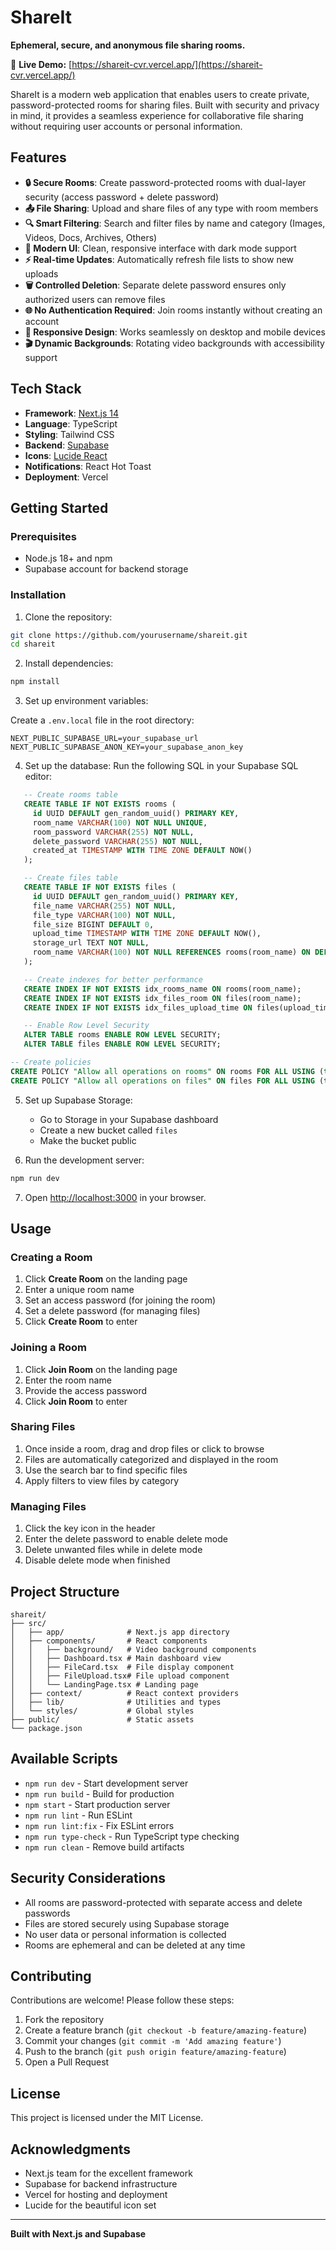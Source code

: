 # ShareIt

**Ephemeral, secure, and anonymous file sharing rooms.**

🔗 **Live Demo:** [https://shareit-cvr.vercel.app/](https://shareit-cvr.vercel.app/)

ShareIt is a modern web application that enables users to create private, password-protected rooms for sharing files. Built with security and privacy in mind, it provides a seamless experience for collaborative file sharing without requiring user accounts or personal information.

## Features

- **🔒 Secure Rooms**: Create password-protected rooms with dual-layer security (access password + delete password)
- **📤 File Sharing**: Upload and share files of any type with room members
- **🔍 Smart Filtering**: Search and filter files by name and category (Images, Videos, Docs, Archives, Others)
- **🎨 Modern UI**: Clean, responsive interface with dark mode support
- **⚡ Real-time Updates**: Automatically refresh file lists to show new uploads
- **🗑️ Controlled Deletion**: Separate delete password ensures only authorized users can remove files
- **🌐 No Authentication Required**: Join rooms instantly without creating an account
- **📱 Responsive Design**: Works seamlessly on desktop and mobile devices
- **🎬 Dynamic Backgrounds**: Rotating video backgrounds with accessibility support

## Tech Stack

- **Framework**: [Next.js 14](https://nextjs.org/)
- **Language**: TypeScript
- **Styling**: Tailwind CSS
- **Backend**: [Supabase](https://supabase.com/)
- **Icons**: [Lucide React](https://lucide.dev/)
- **Notifications**: React Hot Toast
- **Deployment**: Vercel

## Getting Started

### Prerequisites

- Node.js 18+ and npm
- Supabase account for backend storage

### Installation

1. Clone the repository:
```bash
git clone https://github.com/yourusername/shareit.git
cd shareit
```

2. Install dependencies:
```bash
npm install
```

3. Set up environment variables:

Create a `.env.local` file in the root directory:
```env
NEXT_PUBLIC_SUPABASE_URL=your_supabase_url
NEXT_PUBLIC_SUPABASE_ANON_KEY=your_supabase_anon_key
```

4. Set up the database:
Run the following SQL in your Supabase SQL editor:

```sql
   -- Create rooms table
   CREATE TABLE IF NOT EXISTS rooms (
     id UUID DEFAULT gen_random_uuid() PRIMARY KEY,
     room_name VARCHAR(100) NOT NULL UNIQUE,
     room_password VARCHAR(255) NOT NULL,
     delete_password VARCHAR(255) NOT NULL,
     created_at TIMESTAMP WITH TIME ZONE DEFAULT NOW()
   );

   -- Create files table
   CREATE TABLE IF NOT EXISTS files (
     id UUID DEFAULT gen_random_uuid() PRIMARY KEY,
     file_name VARCHAR(255) NOT NULL,
     file_type VARCHAR(100) NOT NULL,
     file_size BIGINT DEFAULT 0,
     upload_time TIMESTAMP WITH TIME ZONE DEFAULT NOW(),
     storage_url TEXT NOT NULL,
     room_name VARCHAR(100) NOT NULL REFERENCES rooms(room_name) ON DELETE CASCADE
   );

   -- Create indexes for better performance
   CREATE INDEX IF NOT EXISTS idx_rooms_name ON rooms(room_name);
   CREATE INDEX IF NOT EXISTS idx_files_room ON files(room_name);
   CREATE INDEX IF NOT EXISTS idx_files_upload_time ON files(upload_time);

   -- Enable Row Level Security
   ALTER TABLE rooms ENABLE ROW LEVEL SECURITY;
   ALTER TABLE files ENABLE ROW LEVEL SECURITY;

-- Create policies
CREATE POLICY "Allow all operations on rooms" ON rooms FOR ALL USING (true);
CREATE POLICY "Allow all operations on files" ON files FOR ALL USING (true);
```

5. Set up Supabase Storage:
   - Go to Storage in your Supabase dashboard
   - Create a new bucket called `files`
   - Make the bucket public

6. Run the development server:
```bash
npm run dev
```

7. Open [http://localhost:3000](http://localhost:3000) in your browser.

## Usage

### Creating a Room

1. Click **Create Room** on the landing page
2. Enter a unique room name
3. Set an access password (for joining the room)
4. Set a delete password (for managing files)
5. Click **Create Room** to enter

### Joining a Room

1. Click **Join Room** on the landing page
2. Enter the room name
3. Provide the access password
4. Click **Join Room** to enter

### Sharing Files

1. Once inside a room, drag and drop files or click to browse
2. Files are automatically categorized and displayed in the room
3. Use the search bar to find specific files
4. Apply filters to view files by category

### Managing Files

1. Click the key icon in the header
2. Enter the delete password to enable delete mode
3. Delete unwanted files while in delete mode
4. Disable delete mode when finished

## Project Structure

```
shareit/
├── src/
│   ├── app/              # Next.js app directory
│   ├── components/       # React components
│   │   ├── background/   # Video background components
│   │   ├── Dashboard.tsx # Main dashboard view
│   │   ├── FileCard.tsx  # File display component
│   │   ├── FileUpload.tsx# File upload component
│   │   └── LandingPage.tsx # Landing page
│   ├── context/          # React context providers
│   ├── lib/              # Utilities and types
│   └── styles/           # Global styles
├── public/               # Static assets
└── package.json
```

## Available Scripts

- `npm run dev` - Start development server
- `npm run build` - Build for production
- `npm start` - Start production server
- `npm run lint` - Run ESLint
- `npm run lint:fix` - Fix ESLint errors
- `npm run type-check` - Run TypeScript type checking
- `npm run clean` - Remove build artifacts

## Security Considerations

- All rooms are password-protected with separate access and delete passwords
- Files are stored securely using Supabase storage
- No user data or personal information is collected
- Rooms are ephemeral and can be deleted at any time

## Contributing

Contributions are welcome! Please follow these steps:

1. Fork the repository
2. Create a feature branch (`git checkout -b feature/amazing-feature`)
3. Commit your changes (`git commit -m 'Add amazing feature'`)
4. Push to the branch (`git push origin feature/amazing-feature`)
5. Open a Pull Request

## License

This project is licensed under the MIT License.

## Acknowledgments

- Next.js team for the excellent framework
- Supabase for backend infrastructure
- Vercel for hosting and deployment
- Lucide for the beautiful icon set

---

**Built with Next.js and Supabase**